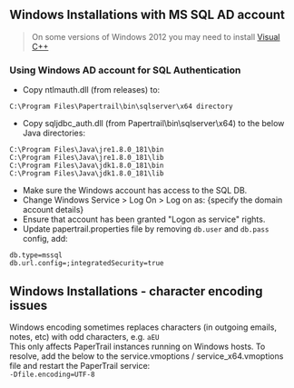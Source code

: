 ## Windows Installations with MS SQL AD account

> On some versions of Windows 2012 you may need to install [Visual C++](https://www.microsoft.com/en-us/download/confirmation.aspx?id=14632)

### Using Windows AD account for SQL Authentication

* Copy ntlmauth.dll (from releases) to:
```
C:\Program Files\Papertrail\bin\sqlserver\x64 directory
```
* Copy sqljdbc_auth.dll (from Papertrail\bin\sqlserver\x64) to the below Java directories:
```
C:\Program Files\Java\jre1.8.0_181\bin
C:\Program Files\Java\jre1.8.0_181\lib
C:\Program Files\Java\jdk1.8.0_181\bin
C:\Program Files\Java\jdk1.8.0_181\lib
```

* Make sure the Windows account has access to the SQL DB.
* Change Windows Service > Log On > Log on as: {specify the domain account details} 
* Ensure that account has been granted "Logon as service" rights.
* Update papertrail.properties file by removing `db.user` and `db.pass` config, add:
 ```
 db.type=mssql
 db.url.config=;integratedSecurity=true
```

## Windows Installations - character encoding issues
Windows encoding sometimes replaces characters (in outgoing emails, notes, etc) with odd characters, e.g. `aEU`<br>
This only affects PaperTrail instances running on Windows hosts. To resolve, add the below to the service.vmoptions / service_x64.vmoptions file and restart the PaperTrail service:<br>
`-Dfile.encoding=UTF-8`
